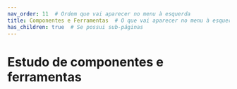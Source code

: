 ```yaml
---
nav_order: 11  # Ordem que vai aparecer no menu à esquerda
title: Componentes e Ferramentas  # O que vai aparecer no menu à esquerda
has_children: true  # Se possui sub-páginas
---
```

# Estudo de componentes e ferramentas

